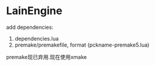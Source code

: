 # LainEngine

add dependencies:
1. dependencies.lua
2. premake/premakefile, format (pckname-premake5.lua)

premake现已弃用.现在使用xmake
